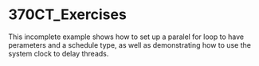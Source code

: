 # 370CT_Exercises
This incomplete example shows how to set up a paralel for loop to have
perameters and a schedule type, as well as demonstrating how to use the system clock to delay threads.

